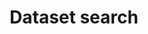 ---
permalink: /da/dataset/search
lang-ref: dataset/search
title: Dataset search
description: We publish open data
layout: dataset
---